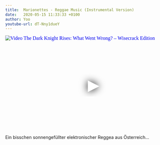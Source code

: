 ```yaml
---
title:  Marionettes - Reggae Music (Instrumental Version)
date:   2020-05-15 11:33:33 +0100
author: Yoo
youtube-url: dT-Nny1dueY
---
```

<div class="video-container ">
<iframe
  width="560"
  height="315"
  src="https://www.youtube.com/embed/dT-Nny1dueY"
  srcdoc="<style>*{padding:0;margin:0;overflow:hidden}html,body{height:100%}img,span{position:absolute;width:100%;top:0;bottom:0;margin:auto}span{height:1.5em;text-align:center;font:48px/1.5 sans-serif;color:white;text-shadow:0 0 0.5em black}</style><a href=https://www.youtube.com/embed/dT-Nny1dueY?start=1200><img src=https://img.youtube.com/vi/dT-Nny1dueY/hqdefault.jpg alt='Video The Dark Knight Rises: What Went Wrong? – Wisecrack Edition'><span>▶</span></a>"
  frameborder="0"
  allow="accelerometer; autoplay; encrypted-media; gyroscope; picture-in-picture"
  allowfullscreen
></iframe>
</div>

<div class="post-content-message"> 
Ein bisschen sonnengefüllter elektronischer Reggea aus Österreich…
</div>